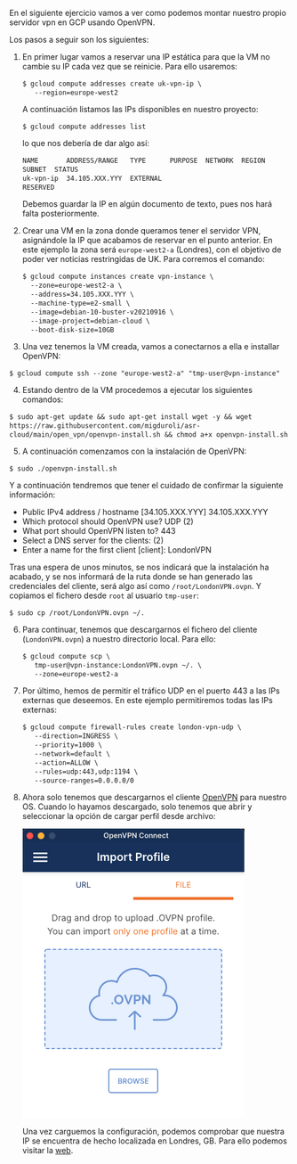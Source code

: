 En el siguiente ejercicio vamos a ver como podemos montar nuestro propio
servidor vpn en GCP usando OpenVPN.

Los pasos a seguir son los siguientes:

1. En primer lugar vamos a reservar una IP estática para que la VM no cambie
   su IP cada vez que se reinicie. Para ello usaremos:
   ```shell
   $ gcloud compute addresses create uk-vpn-ip \
      --region=europe-west2
   ```
   A continuación listamos las IPs disponibles en nuestro proyecto:
   ```shell
   $ gcloud compute addresses list
   ```
   lo que nos debería de dar algo así:
   ```shell
   NAME       ADDRESS/RANGE   TYPE      PURPOSE  NETWORK  REGION       SUBNET  STATUS
   uk-vpn-ip  34.105.XXX.YYY  EXTERNAL                                         RESERVED
   ```
   Debemos guardar la IP en algún documento de texto, pues nos hará falta posteriormente.


2. Crear una VM en la zona donde queramos tener el servidor VPN, asignándole la IP que acabamos
   de reservar en el punto anterior. 
   En este ejemplo la zona será `europe-west2-a` (Londres), con el objetivo de poder ver noticias restringidas de UK. 
   Para corremos el comando:
   
   ```shell
   $ gcloud compute instances create vpn-instance \
     --zone=europe-west2-a \
     --address=34.105.XXX.YYY \
     --machine-type=e2-small \
     --image=debian-10-buster-v20210916 \
     --image-project=debian-cloud \
     --boot-disk-size=10GB 
   ```
   
3. Una vez tenemos la VM creada, vamos a conectarnos a ella e installar OpenVPN:

  ```shell
  $ gcloud compute ssh --zone "europe-west2-a" "tmp-user@vpn-instance"
  ```

4. Estando dentro de la VM procedemos a ejecutar los siguientes comandos:
   
  ```shell
  $ sudo apt-get update && sudo apt-get install wget -y && wget https://raw.githubusercontent.com/migduroli/asr-cloud/main/open_vpn/openvpn-install.sh && chmod a+x openvpn-install.sh 
  ```

5. A continuación comenzamos con la instalación de OpenVPN:
 
  ```shell
  $ sudo ./openvpn-install.sh
  ```

  Y a continuación tendremos que tener el cuidado de confirmar la siguiente información:

   * Public IPv4 address / hostname [34.105.XXX.YYY] 34.105.XXX.YYY  
   * Which protocol should OpenVPN use? UDP (2)
   * What port should OpenVPN listen to? 443
   * Select a DNS server for the clients: (2)
   * Enter a name for the first client [client]: LondonVPN

  Tras una espera de unos minutos, se nos indicará que la instalación ha acabado, y se nos informará 
  de la ruta donde se han generado las credenciales del cliente, será algo así como `/root/LondonVPN.ovpn`. 
  Y copiamos el fichero desde `root` al usuario `tmp-user`:

  ```shell
  $ sudo cp /root/LondonVPN.ovpn ~/.
  ```

6. Para continuar, tenemos que descargarnos el fichero del cliente (`LondonVPN.ovpn`) a nuestro
   directorio local. Para ello:
   
   ```shell
   $ gcloud compute scp \
      tmp-user@vpn-instance:LondonVPN.ovpn ~/. \
      --zone=europe-west2-a
   ```

7. Por último, hemos de permitir el tráfico UDP en el puerto 443 a las IPs externas que deseemos. 
   En este ejemplo permitiremos todas las IPs externas:
   ```shell
   $ gcloud compute firewall-rules create london-vpn-udp \
      --direction=INGRESS \
      --priority=1000 \
      --network=default \
      --action=ALLOW \
      --rules=udp:443,udp:1194 \
      --source-ranges=0.0.0.0/0
   ```
   
8. Ahora solo tenemos que descargarnos el cliente [OpenVPN](https://openvpn.net/download-open-vpn/) 
   para nuestro OS. Cuando lo hayamos descargado, solo tenemos que abrir y seleccionar la
   opción de cargar perfil desde archivo:
   
   ![img.png](openvpn-import.png)
   
   Una vez carguemos la configuración, podemos comprobar que nuestra IP se encuentra de 
   hecho localizada en Londres, GB. Para ello podemos visitar la [web]().